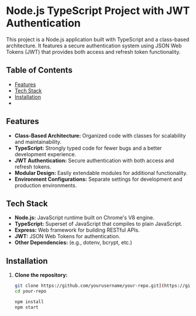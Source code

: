 # Node.js TypeScript Project with JWT Authentication

This project is a Node.js application built with TypeScript and a class-based architecture. It features a secure authentication system using JSON Web Tokens (JWT) that provides both access and refresh token functionality.

## Table of Contents

- [Features](#features)
- [Tech Stack](#tech-stack)
- [Installation](#installation)
- 
## Features

- **Class-Based Architecture:** Organized code with classes for scalability and maintainability.
- **TypeScript:** Strongly typed code for fewer bugs and a better development experience.
- **JWT Authentication:** Secure authentication with both access and refresh tokens.
- **Modular Design:** Easily extendable modules for additional functionality.
- **Environment Configurations:** Separate settings for development and production environments.

## Tech Stack

- **Node.js:** JavaScript runtime built on Chrome's V8 engine.
- **TypeScript:** Superset of JavaScript that compiles to plain JavaScript.
- **Express:** Web framework for building RESTful APIs.
- **JWT:** JSON Web Tokens for authentication.
- **Other Dependencies:** (e.g., dotenv, bcrypt, etc.)

## Installation

1. **Clone the repository:**

   ```bash
   git clone https://github.com/yourusername/your-repo.git](https://github.com/monilpatildev/node-ts-jwt-auth.git
   cd your-repo
   
   npm install
   npm start



